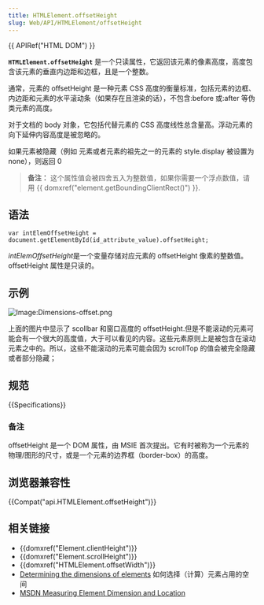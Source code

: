 ```yaml
---
title: HTMLElement.offsetHeight
slug: Web/API/HTMLElement/offsetHeight
---
```

{{ APIRef("HTML DOM") }}

**`HTMLElement.offsetHeight`** 是一个只读属性，它返回该元素的像素高度，高度包含该元素的垂直内边距和边框，且是一个整数。

通常，元素的 offsetHeight 是一种元素 CSS 高度的衡量标准，包括元素的边框、内边距和元素的水平滚动条（如果存在且渲染的话），不包含:before 或:after 等伪类元素的高度。

对于文档的 body 对象，它包括代替元素的 CSS 高度线性总含量高。浮动元素的向下延伸内容高度是被忽略的。

如果元素被隐藏（例如 元素或者元素的祖先之一的元素的 style.display 被设置为 none），则返回 0

> **备注：** 这个属性值会被四舍五入为整数值，如果你需要一个浮点数值，请用 {{ domxref("element.getBoundingClientRect()") }}.

## 语法

```
var intElemOffsetHeight = document.getElementById(id_attribute_value).offsetHeight;
```

*intElemOffsetHeight*是一个变量存储对应元素的 offsetHeight 像素的整数值。offsetHeight 属性是只读的。

## 示例

![Image:Dimensions-offset.png](https://developer.mozilla.org/@api/deki/files/186/=Dimensions-offset.png)

上面的图片中显示了 scollbar 和窗口高度的 offsetHeight.但是不能滚动的元素可能会有一个很大的高度值，大于可以看见的内容。这些元素原则上是被包含在滚动元素之中的。所以，这些不能滚动的元素可能会因为 scrollTop 的值会被完全隐藏或者部分隐藏；

## 规范

{{Specifications}}

### 备注

offsetHeight 是一个 DOM 属性，由 MSIE 首次提出。它有时被称为一个元素的物理/图形的尺寸，或是一个元素的边界框（border-box）的高度。

## 浏览器兼容性

{{Compat("api.HTMLElement.offsetHeight")}}

## 相关链接

- {{domxref("Element.clientHeight")}}
- {{domxref("Element.scrollHeight")}}
- {{domxref("HTMLElement.offsetWidth")}}
- [Determining the dimensions of elements](/zh-CN/docs/Web/API/CSS_Object_Model/Determining_the_dimensions_of_elements) 如何选择（计算）元素占用的空间
- [MSDN Measuring Element Dimension and Location](<https://docs.microsoft.com/en-us/previous-versions//hh781509(v=vs.85)>)
